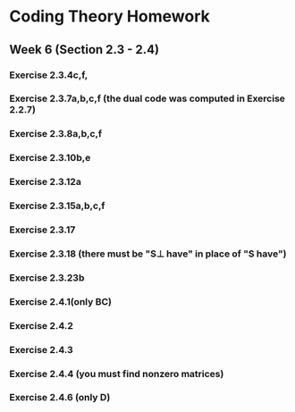 # Coding Theory Homework

## Week 6 (Section 2.3 - 2.4)

### Exercise 2.3.4c,f,

### Exercise 2.3.7a,b,c,f (the dual code was computed in Exercise 2.2.7)

### Exercise 2.3.8a,b,c,f

### Exercise 2.3.10b,e

### Exercise 2.3.12a

### Exercise 2.3.15a,b,c,f

### Exercise 2.3.17

### Exercise 2.3.18 (there must be "S⊥ have" in place of "S have")

### Exercise 2.3.23b

### Exercise 2.4.1(only BC)

### Exercise 2.4.2

### Exercise 2.4.3

### Exercise 2.4.4 (you must find nonzero matrices)

### Exercise 2.4.6 (only D)
